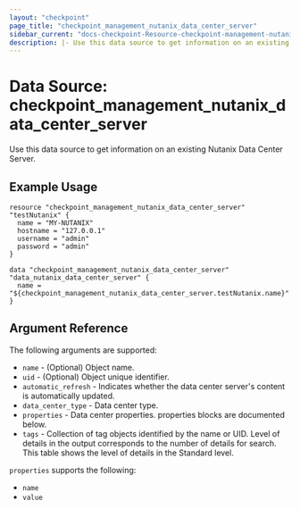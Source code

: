 ```yaml
---
layout: "checkpoint"
page_title: "checkpoint_management_nutanix_data_center_server"
sidebar_current: "docs-checkpoint-Resource-checkpoint-management-nutanix-data-center-server"
description: |- Use this data source to get information on an existing Nutanix data center server.
---
```


# Data Source: checkpoint_management_nutanix_data_center_server

Use this data source to get information on an existing Nutanix Data Center Server.

## Example Usage

```hcl
resource "checkpoint_management_nutanix_data_center_server" "testNutanix" {
  name = "MY-NUTANIX"
  hostname = "127.0.0.1"
  username = "admin"
  password = "admin"
}

data "checkpoint_management_nutanix_data_center_server" "data_nutanix_data_center_server" {
  name = "${checkpoint_management_nutanix_data_center_server.testNutanix.name}"
}
```

## Argument Reference

The following arguments are supported:

* `name` - (Optional) Object name.
* `uid` - (Optional) Object unique identifier.
* `automatic_refresh` - Indicates whether the data center server's content is automatically updated.
* `data_center_type` - Data center type.
* `properties` - Data center properties. properties blocks are documented below.
* `tags` - Collection of tag objects identified by the name or UID. Level of details in the output corresponds to the number of details for search. This table shows the level of details in the Standard level.


`properties` supports the following:

* `name`
* `value`